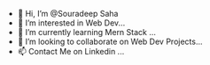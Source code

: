 - 👋 Hi, I’m @Souradeep Saha
- 👀 I’m interested in Web Dev...
- 🌱 I’m currently learning Mern Stack ...
- 💞️ I’m looking to collaborate on Web Dev Projects...
- 📫 Contact Me on Linkedin ...


<!---
souradeep1122/souradeep1122 is a ✨ special ✨ repository because its `README.md` (this file) appears on your GitHub profile.
You can click the Preview link to take a look at your changes.
--->
